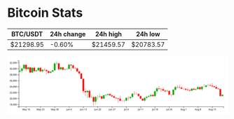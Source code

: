 # Bitcoin Stats

BTC/USDT|24h change|24h high|24h low|
|---|---|---|---|
|$21298.95|-0.60%|$21459.57|$20783.57|

<img src="./chart.svg">
